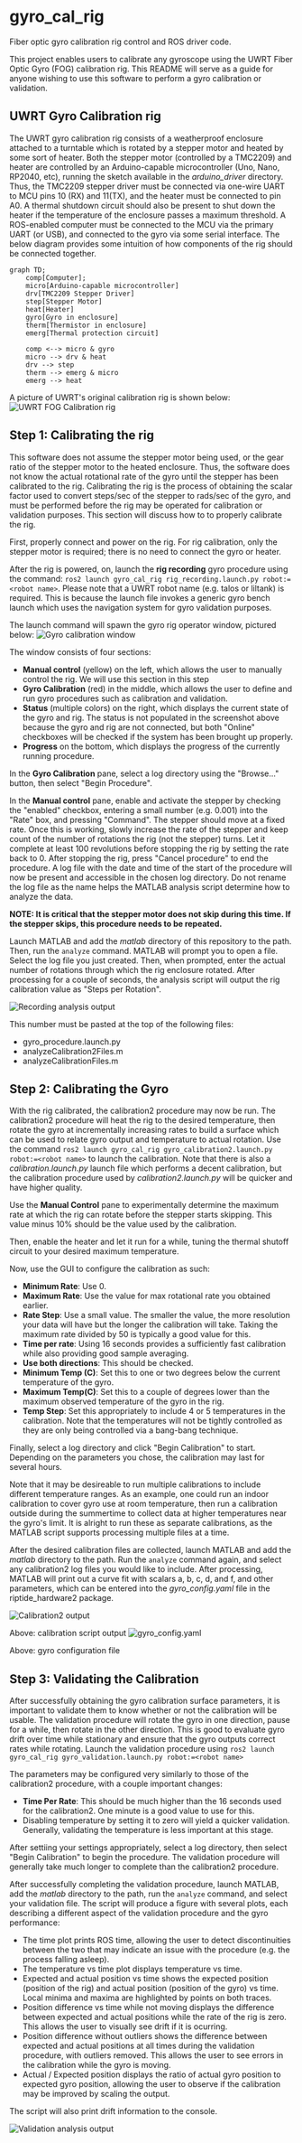 # gyro_cal_rig
Fiber optic gyro calibration rig control and ROS driver code.

This project enables users to calibrate any gyroscope using the UWRT Fiber Optic Gyro (FOG) calibration rig. This README will serve as a guide for anyone wishing to use this software to perform a gyro calibration or validation.

## UWRT Gyro Calibration rig
The UWRT gyro calibration rig consists of a weatherproof enclosure attached to a turntable which is rotated by a stepper motor and heated by some sort of heater. Both the stepper motor (controlled by a TMC2209) and heater are controlled by an Arduino-capable microcontroller (Uno, Nano, RP2040, etc), running the sketch available in the *arduino_driver* directory. Thus, the TMC2209 stepper driver must be connected via one-wire UART to MCU pins 10 (RX) and 11(TX), and the heater must be connected to pin A0. A thermal shutdown circuit should also be present to shut down the heater if the temperature of the enclosure passes a maximum threshold. A ROS-enabled computer must be connected to the MCU via the primary UART (or USB), and connected to the gyro via some serial interface. The below diagram provides some intuition of how components of the rig should be connected together.

```mermaid
graph TD;
    comp[Computer];
    micro[Arduino-capable microcontroller]
    drv[TMC2209 Stepper Driver]
    step[Stepper Motor]
    heat[Heater]
    gyro[Gyro in enclosure]
    therm[Thermistor in enclosure]
    emerg[Thermal protection circuit]

    comp <--> micro & gyro
    micro --> drv & heat
    drv --> step
    therm --> emerg & micro
    emerg --> heat
```

A picture of UWRT's original calibration rig is shown below:
![UWRT FOG Calibration rig](images/fog_calibration_rig.jpg)

## Step 1: Calibrating the rig
This software does not assume the stepper motor being used, or the gear ratio of the stepper motor to the heated enclosure. Thus, the software does not know the actual rotational rate of the gyro until the stepper has been calibrated to the rig. Calibrating the rig is the process of obtaining the scalar factor used to convert steps/sec of the stepper to rads/sec of the gyro, and must be performed before the rig may be operated for calibration or validation purposes. This section will discuss how to to properly calibrate the rig.

First, properly connect and power on the rig. For rig calibration, only the stepper motor is required; there is no need to connect the gyro or heater.

After the rig is powered, on, launch the **rig recording** gyro procedure using the command: ```ros2 launch gyro_cal_rig rig_recording.launch.py robot:=<robot name>```. Please note that a UWRT robot name (e.g. talos or liltank) is required. This is because the launch file invokes a generic gyro bench launch which uses the navigation system for gyro validation purposes.

The launch command will spawn the gyro rig operator window, pictured below:
![Gyro calibration window](images/gyrocalwindow.png)

The window consists of four sections:
- **Manual control** (yellow) on the left, which allows the user to manually control the rig. We will use this section in this step
- **Gyro Calibration** (red) in the middle, which allows the user to define and run gyro procedures such as calibration and validation.
- **Status** (multiple colors) on the right, which displays the current state of the gyro and rig. The status is not populated in the screenshot above because the gyro and rig are not connected, but both "Online" checkboxes will be checked if the system has been brought up properly.
- **Progress** on the bottom, which displays the progress of the currently running procedure.

In the **Gyro Calibration** pane, select a log directory using the "Browse..." button, then select "Begin Procedure".

In the **Manual control** pane, enable and activate the stepper by checking the "enabled" checkbox, entering a small number (e.g. 0.001) into the "Rate" box, and pressing "Command". The stepper should move at a fixed rate. Once this is working, slowly increase the rate of the stepper and keep count of the number of rotations the rig (not the stepper) turns. Let it complete at least 100 revolutions before stopping the rig by setting the rate back to 0. After stopping the rig, press "Cancel procedure" to end the procedure. A log file with the date and time of the start of the procedure will now be present and accessible in the chosen log directory. Do not rename the log file as the name helps the MATLAB analysis script determine how to analyze the data.

**NOTE: It is critical that the stepper motor does not skip during this time. If the stepper skips, this procedure needs to be repeated.**

Launch MATLAB and add the *matlab* directory of this repository to the path. Then, run the ```analyze``` command. MATLAB will prompt you to open a file. Select the log file you just created. Then, when prompted, enter the actual number of rotations through which the rig enclosure rotated. After processing for a couple of seconds, the analysis script will output the rig calibration value as "Steps per Rotation".

![Recording analysis output](images/rigcal.png)

This number must be pasted at the top of the following files:
- gyro_procedure.launch.py
- analyzeCalibration2Files.m
- analyzeCalibrationFiles.m

## Step 2: Calibrating the Gyro
With the rig calibrated, the calibration2 procedure may now be run. The calibration2 procedure will heat the rig to the desired temperature, then rotate the gyro at incrementally increasing rates to build a surface which can be used to relate gyro output and temperature to actual rotation. Use the command ```ros2 launch gyro_cal_rig gyro_calibration2.launch.py robot:=<robot name>``` to launch the calibration. Note that there is also a *calibration.launch.py* launch file which performs a decent calibration, but the calibration procedure used by *calibration2.launch.py* will be quicker and have higher quality.

Use the **Manual Control** pane to experimentally determine the maximum rate at which the rig can rotate before the stepper starts skipping. This value minus 10% should be the value used by the calibration. 

Then, enable the heater and let it run for a while, tuning the thermal shutoff circuit to your desired maximum temperature. 

Now, use the GUI to configure the calibration as such:
- **Minimum Rate**: Use 0.
- **Maximum Rate**: Use the value for max rotational rate you obtained earlier.
- **Rate Step**: Use a small value. The smaller the value, the more resolution your data will have but the longer the calibration will take. Taking the maximum rate divided by 50 is typically a good value for this.
- **Time per rate**: Using 16 seconds provides a sufficiently fast calibration while also providing good sample averaging.
- **Use both directions**: This should be checked.
- **Minimum Temp (C)**: Set this to one or two degrees below the current temperature of the gyro. 
- **Maximum Temp(C)**: Set this to a couple of degrees lower than the maximum observed temperature of the gyro in the rig.
- **Temp Step**: Set this appropriately to include 4 or 5 temperatures in the calibration. Note that the temperatures will not be tightly controlled as they are only being controlled via a bang-bang technique.

Finally, select a log directory and click "Begin Calibration" to start. Depending on the parameters you chose, the calibration may last for several hours. 

Note that it may be desireable to run multiple calibrations to include different temperature ranges. As an example, one could run an indoor calibration to cover gyro use at room temperature, then run a calibration outside during the summertime to collect data at higher temperatures near the gyro's limit. It is alright to run these as separate calibrations, as the MATLAB script supports processing multiple files at a time.

After the desired calibration files are collected, launch MATLAB and add the *matlab* directory to the path. Run the ```analyze``` command again, and select any calibration2 log files you would like to include. After processing, MATLAB will print out a curve fit with scalars a, b, c, d, and f, and other parameters, which can be entered into the *gyro_config.yaml* file in the riptide_hardware2 package.

![Calibration2 output](images/calibration2.png)

Above: calibration script output
![gyro_config.yaml](images/gyroconfig.png)

Above: gyro configuration file

## Step 3: Validating the Calibration
After successfully obtaining the gyro calibration surface parameters, it is important to validate them to know whether or not the calibration will be usable. The validation procedure will rotate the gyro in one direction, pause for a while, then rotate in the other direction. This is good to evaluate gyro drift over time while stationary and ensure that the gyro outputs correct rates while rotating. Launch the validation procedure using ```ros2 launch gyro_cal_rig gyro_validation.launch.py robot:=<robot name>```

The parameters may be configured very similarly to those of the calibration2 procedure, with a couple important changes:
- **Time Per Rate**: This should be much higher than the 16 seconds used for the calibration2. One minute is a good value to use for this. 
- Disabling temperature by setting it to zero will yield a quicker validation. Generally, validating the temperature is less important at this stage.

After settiing your settings appropriately, select a log directory, then select "Begin Calibration" to begin the procedure. The validation procedure will generally take much longer to complete than the calibration2 procedure.

After successfully completing the validation procedure, launch MATLAB, add the *matlab* directory to the path, run the ```analyze``` command, and select your validation file. The script will produce a figure with several plots, each describing a different aspect of the validation procedure and the gyro performance:
- The time plot prints ROS time, allowing the user to detect discontinuities between the two that may indicate an issue with the procedure (e.g. the process falling asleep). 
- The temperature vs time plot displays temperature vs time.
- Expected and actual position vs time shows the expected position (position of the rig) and actual position (position of the gyro) vs time. Local minima and maxima are highlighted by points on both traces.
- Position difference vs time while not moving displays the difference between expected and actual positions while the rate of the rig is zero. This allows the user to visually see drift if it is ocurring.
- Position difference without outliers shows the difference between expected and actual positions at all times during the validation procedure, with outliers removed. This allows the user to see errors in the calibration while the gyro is moving.
- Actual / Expected position displays the ratio of actual gyro position to expected gyro position, allowing the user to observe if the calibration may be improved by scaling the output.

The script will also print drift information to the console.

![Validation analysis output](images/validation.png)
